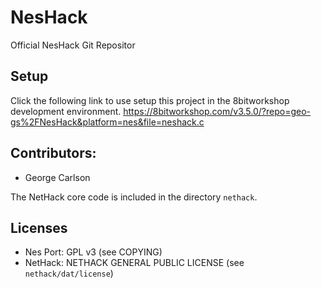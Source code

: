 # NesHack
 Official NesHack Git Repositor

## Setup

Click the following link to use setup this project in the 8bitworkshop development environment. https://8bitworkshop.com/v3.5.0/?repo=geo-gs%2FNesHack&platform=nes&file=neshack.c

## Contributors:

* George Carlson

The NetHack core code is included in the directory `nethack`.

## Licenses

* Nes Port: GPL v3 (see COPYING)
* NetHack: NETHACK GENERAL PUBLIC LICENSE (see `nethack/dat/license`)

